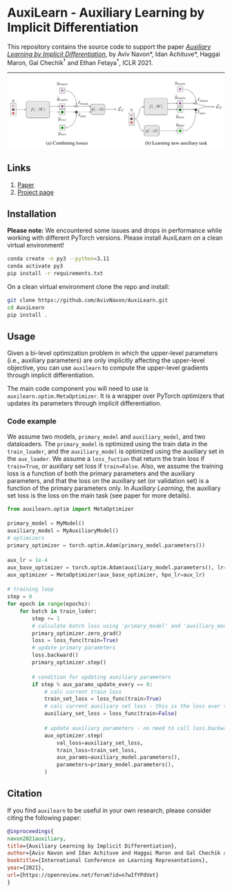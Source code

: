 # AuxiLearn - Auxiliary Learning by Implicit Differentiation

This repository contains the source code to support the paper [_Auxiliary Learning by Implicit Differentiation_](https://arxiv.org/abs/2007.02693), by Aviv Navon*, Idan Achituve*, Haggai Maron, Gal Chechik<sup>†</sup> and Ethan Fetaya<sup>†</sup>, ICLR 2021.

---

<p align="center"> 
    <img src="https://github.com/AvivNavon/AuxiLearn/blob/master/resources/framework.png" width="800">
</p>

## Links

1. [Paper](https://arxiv.org/abs/2007.02693)
2. [Project page](https://avivnavon.github.io/AuxiLearn/)

## Installation

<b>Please note:</b> We encountered some issues and drops in performance while working with different PyTorch versions. Please install AuxiLearn on a clean virtual environment!

```bash
conda create -n py3 --python=3.11
conda activate py3
pip install -r requirements.txt
```

On a clean virtual environment clone the repo and install:

```bash
git clone https://github.com/AvivNavon/AuxiLearn.git
cd AuxiLearn
pip install .
```

## Usage

Given a bi-level optimization problem in which the upper-level parameters (i.e., auxiliary parameters) are only 
implicitly affecting the upper-level objective, you can use `auxilearn` to compute the upper-level gradients through implicit differentiation.

The main code component you will need to use is `auxilearn.optim.MetaOptimizer`. It is a wrapper over
PyTorch optimizers that updates its parameters through implicit differentiation.

### Code example

We assume two models, `primary_model` and `auxiliary_model`, and two dataloaders. 
The `primary_model` is optimized using the train data in the `train_loader`, and the `auxiliary_model` is optimized using the auxiliary set in the `aux_loader`.
We assume a `loss_fuction` that return the train loss if `train=True`, or auxiliary set loss if `train=False`.
Also, we assume the training loss is a function of both the primary parameters and the auxiliary parameters, 
and that the loss on the auxiliary set (or validation set) is a function of the primary parameters only. 
In _Auxiliary Learning_, the auxiliary set loss is the loss on the main task (see paper for more details). 

```python
from auxilearn.optim import MetaOptimizer

primary_model = MyModel()
auxiliary_model = MyAuxiliaryModel()
# optimizers
primary_optimizer = torch.optim.Adam(primary_model.parameters())

aux_lr = 1e-4
aux_base_optimizer = torch.optim.Adam(auxiliary_model.parameters(), lr=aux_lr)
aux_optimizer = MetaOptimizer(aux_base_optimizer, hpo_lr=aux_lr)

# training loop
step = 0
for epoch in range(epochs):
    for batch in train_loder:
        step += 1
        # calculate batch loss using 'primary_model' and 'auxiliary_model'
        primary_optimizer.zero_grad()
        loss = loss_func(train=True)
        # update primary parameters
        loss.backward()
        primary_optimizer.step()
        
        # condition for updating auxiliary parameters
        if step % aux_params_update_every == 0:
            # calc current train loss
            train_set_loss = loss_func(train=True)
            # calc current auxiliary set loss - this is the loss over the main task
            auxiliary_set_loss = loss_func(train=False) 
            
            # update auxiliary parameters - no need to call loss.backwards() or aux_optimizer.zero_grad()
            aux_optimizer.step(
                val_loss=auxiliary_set_loss,
                train_loss=train_set_loss,
                aux_params=auxiliary_model.parameters(),
                parameters=primary_model.parameters(),
            )
```

## Citation

If you find `auxilearn` to be useful in your own research, please consider citing the following paper:

```bib
@inproceedings{
navon2021auxiliary,
title={Auxiliary Learning by Implicit Differentiation},
author={Aviv Navon and Idan Achituve and Haggai Maron and Gal Chechik and Ethan Fetaya},
booktitle={International Conference on Learning Representations},
year={2021},
url={https://openreview.net/forum?id=n7wIfYPdVet}
}
```

